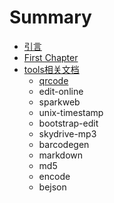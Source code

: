 # Summary

* [引言](README.md)
* [First Chapter](chapter1.md)
* [tools相关文档](各wb.md)
    * [qrcode](qrcode.md)
    * edit-online
    * sparkweb
    * unix-timestamp
    * bootstrap-edit
    * skydrive-mp3
    * barcodegen
    * markdown
    * md5
    * encode
    * bejson


